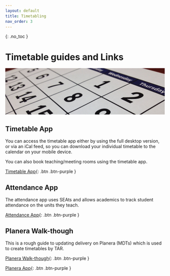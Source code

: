 ```yaml
---
layout: default
title: Timetabling
nav_order: 3
---
```

{: .no_toc }

# Timetable guides and Links

![cal](images/calendar-660670_1920.jpg)

## Timetable App

You can access the timetable app either by using the full desktop version, or via an iCal feed, so you can download your individual timetable to the calendar on your mobile device.

You can also book teaching/meeting rooms using the timetable app.

[Timetable App](https://timetable.solent.ac.uk/CMISGo/Web/Timetable){: .btn .btn-purple } 

## Attendance App

The attendance app uses SEAts and allows academics to track student attendance on the units they teach.

[Attendance App](https://timetable.solent.ac.uk/CMISGo/Web/Timetablehttps://solent.seats.cloud/#/){: .btn .btn-purple } 

## Planera Walk-though
This is a rough guide to updating delivery on Planera (MDTs) which is used to create timetables by TAR.

[Planera Walk-though](https://github.com/martinsolent/solent_store/raw/main/workflows/Workflow_MDT_Planera.docx){: .btn .btn-purple } 

[Planera App](https://solentplanera-ssu.msappproxy.net/Login#){: .btn .btn-purple }
